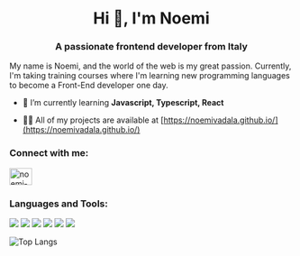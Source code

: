 ###

<h1 align="center">Hi 👋, I'm Noemi</h1>
<h3 align="center">A passionate frontend developer from Italy</h3>

<p>My name is Noemi, and the world of the web is my great passion. Currently, I'm taking training courses where I'm learning new programming languages to become a Front-End developer one day.</p>

- 🌱 I’m currently learning **Javascript, Typescript, React**

- 👨‍💻 All of my projects are available at [https://noemivadala.github.io/](https://noemivadala.github.io/)

<h3 align="left">Connect with me:</h3>
<p align="left">
<a href="https://linkedin.com/in/noemi-vadala" target="blank"><img align="center" src="https://raw.githubusercontent.com/rahuldkjain/github-profile-readme-generator/master/src/images/icons/Social/linked-in-alt.svg" alt="noemi-vadala" height="30" width="40" /></a>
</p>

<h3 align="left">Languages and Tools:</h3>
<p align="left"> <img src="https://img.shields.io/badge/Tailwind_CSS-38B2AC?style=for-the-badge&logo=tailwind-css&logoColor=white"/> <img src="https://img.shields.io/badge/Bootstrap-563D7C?style=for-the-badge&logo=bootstrap&logoColor=white"/> <img src="https://img.shields.io/badge/Sass-CC6699?style=for-the-badge&logo=sass&logoColor=white"/> <img src="https://img.shields.io/badge/JavaScript-F7DF1E?style=for-the-badge&logo=javascript&logoColor=white"/> <img src="https://img.shields.io/badge/Node.js-43853D?style=for-the-badge&logo=node.js&logoColor=white"/> <img src="https://img.shields.io/badge/GIT-E44C30?style=for-the-badge&logo=git&logoColor=white"/></p>


![Top Langs](https://github-readme-stats.vercel.app/api/top-langs/?username=noemivadala&layout=compact)

